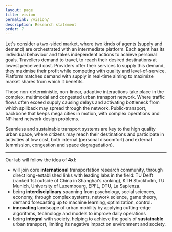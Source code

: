 ```yaml
---
layout: page
title: vision
permalink: /vision/
description: Research statement
order: 7
---
```


Let's consider a two-sided market, where two kinds of agents (supply and demand) are orchestrated with an intermediate platform. Each agent has its individual behaviour and takes independent actions to achieve personal goals. 
Travellers demand to travel, to reach their desired destinations at lowest perceived cost. 
Providers offer their services to supply this demand, they maximise their profit while competing with quality and level-of-service.
Platform matches demand with supply in real-time aiming to maximize market shares from which it benefits.

Those non-deterministic, non-linear, adaptive interactions take place in the complex, multimodal and congested urban transport network. Where traffic flows often exceed supply causing delays and activating bottleneck from which spillback may spread through the network. Public-transport, backbone that keeps mega cities in motion, with complex operations and NP-hard network design problems. 

Seamless and sustainable transport systems are key to the high quality urban space, where citizens may reach their destinations and participate in activities at low cost, both internal (personal discomfort) and external (emmission, congestion and space degragadation).

---
Our lab will follow the idea of **4xI**:
* will join core **international** transportation research community, through direct long-established links with leading labs in the field: TU Delft (ranked 1st outside of China in Shanghai's ranking), KTH Stockholm, TU Munich, University of Luxembourg, EPFL, DTU, La Sapienza.
* being **interdisciplinary** spanning from psychology, social sciences, economy, through complex systems, network science, game theory, demand forecasting up to machine learning, optimization, control.
* **innovating** landscape of urban mobility by applying cutting-edge algorithms, technology and models to improve daily operations
* being **integral** with society, helping to achieve the goals of **sustainable** urban transport, limiting its negative impact on environment and society.







